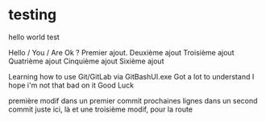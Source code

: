 # testing
hello
world
test

Hello / You / Are Ok ?
Premier ajout.
Deuxième ajout
Troisième ajout
Quatrième ajout
Cinquième ajout
Sixième ajout

Learning how to use Git/GitLab via GitBashUI.exe
Got a lot to understand
I hope i'm not that bad on it
Good Luck

première modif dans un premier commit
prochaines lignes dans un second commit
juste ici, là
et une troisième modif, pour la route
